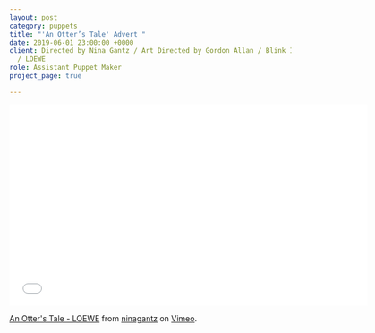 ```yaml
---
layout: post
category: puppets
title: "'An Otter’s Tale' Advert "
date: 2019-06-01 23:00:00 +0000
client: Directed by Nina Gantz / Art Directed by Gordon Allan / Blink Ink Productions
  / LOEWE
role: Assistant Puppet Maker
project_page: true

---
```

<iframe src="[https://player.vimeo.com/video/373116069](https://player.vimeo.com/video/373116069 "https://player.vimeo.com/video/373116069")" width="640" height="360" frameborder="0" allow="autoplay; fullscreen" allowfullscreen></iframe>

<p><a href="[https://vimeo.com/373116069](https://vimeo.com/373116069 "https://vimeo.com/373116069")">An Otter&#039;s Tale - LOEWE</a> from <a href="[https://vimeo.com/user4176724](https://vimeo.com/user4176724 "https://vimeo.com/user4176724")">ninagantz</a> on <a href="[https://vimeo.com](https://vimeo.com "https://vimeo.com")">Vimeo</a>.</p>